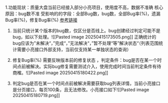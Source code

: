 

1.功能现状：质量大盘当前已经接入部分小亮项目，使用度不高，数据不准确
核心原因：bug数不准
受影响的的字段：全部Bug数，bug数，全部Bug率(%)，遗漏Bug率(%)，修复Bug率(%) [ 参考链接](https://u0u4hod6fj3.feishu.cn/wiki/EIMfwbMpGirpuHkS17OcdnCVnNr)
1. 当前只统计某个版本的bug数，仅区分是否线上。bug创建经过判定可能不是bug，如以下处理。![[Pasted image 20250415173505.png]]
	正确统计的bug应该为”未解决“，”完成“，”无法解决“，”暂不处理“等”解决状态“（列表范围统计需要小亮接口外部支持，当前仅支持某一单独状态的查询）

   
2.   修复Bug率(%) 需要反映版本前的修复状态 ，判定条件：bug是否在某一个时间点前被解决。实际bug修复需要测试介入，使用完成时间当前判定条件有待商榷。![[Pasted image 20250415180422.png]]
3. 判定bug是否在某一个时间点前被解决需要获取bug列表详情，当前小亮接口是分页接口，每页100条，且无法修改。小亮接口如下![[Pasted image 20250415180719.png]]